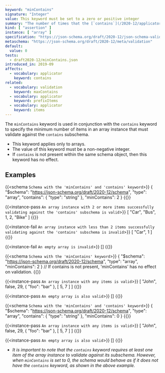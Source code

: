 ```yaml
---
keyword: "minContains"
signature: "Integer"
value: This keyword must be set to a zero or positive integer
summary: "The number of times that the [`contains`](/2020-12/applicator/contains) keyword (if set) successfully validates against the instance must be greater than or equal to the given integer."
kind: [ "assertion" ]
instance: [ "array" ]
specification: "https://json-schema.org/draft/2020-12/json-schema-validation.html#section-6.4.5"
metaschema: "https://json-schema.org/draft/2020-12/meta/validation"
default:
  value: 0
tests:
  - draft2020-12/minContains.json
introduced_in: 2019-09
affects:
  - vocabulary: applicator
    keyword: contains
related:
  - vocabulary: validation
    keyword: maxContains
  - vocabulary: applicator
    keyword: prefixItems
  - vocabulary: applicator
    keyword: items
---
```


The `minContains` keyword is used in conjunction with the `contains` keyword to specify the minimum number of items in an array instance that must validate against the `contains` subschema.
* This keyword applies only to arrays.
* The value of this keyword must be a non-negative integer.
* If `contains` is not present within the same schema object, then this keyword has no effect.

## Examples

{{<schema `Schema with the 'minContains' and 'contains' keyword`>}}
{
  "$schema": "https://json-schema.org/draft/2020-12/schema",
  "type": "array",
  "contains": { "type": "string" },
  "minContains": 2
}
{{</schema>}}

{{<instance-pass `An array instance with 2 or more items successfully validating against the 'contains' subschema is valid`>}}
[ "Car", "Bus", 1, 2, "Bike" ]
{{</instance-pass>}}

{{<instance-fail `An array instance with less than 2 items successfully validating against the 'contains' subschema is invalid`>}}
[ "Car", 1 ]
{{</instance-fail>}}

{{<instance-fail `An empty array is invalid`>}}
[]
{{</instance-fail>}}

{{<schema `Schema with the 'minContains' keyword`>}}
{
  "$schema": "https://json-schema.org/draft/2020-12/schema",
  "type": "array",
  "minContains": 2
}
// If contains is not present, 'minContains' has no effect on validation.
{{</schema>}}

{{<instance-pass `An array instance with any items is valid`>}}
[ "John", false, 29, { "foo": "bar" }, [ 5, 7 ] ]
{{</instance-pass>}}

{{<instance-pass `An empty array is also valid`>}}
[]
{{</instance-pass>}}

{{<schema `Schema with the 'minContains' and 'contains' keyword`>}}
{
  "$schema": "https://json-schema.org/draft/2020-12/schema",
  "type": "array",
  "contains": { "type": "string" },
  "minContains": 0
}
{{</schema>}}

{{<instance-pass `An array instance with any items is valid`>}}
[ "John", false, 29, { "foo": "bar" }, [ 5, 7 ] ]
{{</instance-pass>}}

{{<instance-pass `An empty array is also valid`>}}
[]
{{</instance-pass>}}
* _It is important to note that the `contains` keyword requires at least one item of the array instance to validate against its subschema. However, when `minContains` is set to 0, the schema would behave as if it does not have the `contains` keyword, as shown in the above example._
